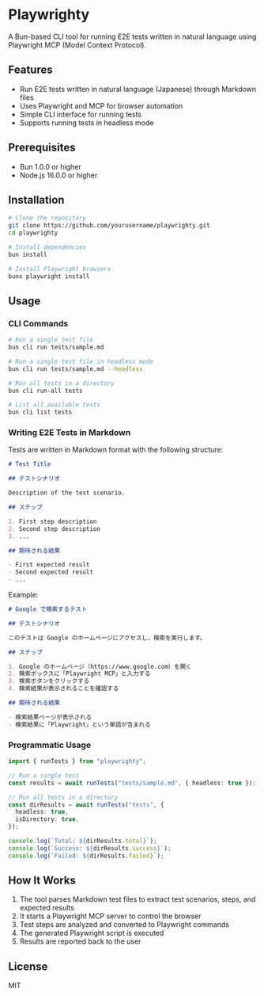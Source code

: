 # Playwrighty

A Bun-based CLI tool for running E2E tests written in natural language using Playwright MCP (Model Context Protocol).

## Features

- Run E2E tests written in natural language (Japanese) through Markdown files
- Uses Playwright and MCP for browser automation
- Simple CLI interface for running tests
- Supports running tests in headless mode

## Prerequisites

- Bun 1.0.0 or higher
- Node.js 16.0.0 or higher

## Installation

```bash
# Clone the repository
git clone https://github.com/yourusername/playwrighty.git
cd playwrighty

# Install dependencies
bun install

# Install Playwright browsers
bunx playwright install
```

## Usage

### CLI Commands

```bash
# Run a single test file
bun cli run tests/sample.md

# Run a single test file in headless mode
bun cli run tests/sample.md --headless

# Run all tests in a directory
bun cli run-all tests

# List all available tests
bun cli list tests
```

### Writing E2E Tests in Markdown

Tests are written in Markdown format with the following structure:

```markdown
# Test Title

## テストシナリオ

Description of the test scenario.

## ステップ

1. First step description
2. Second step description
3. ...

## 期待される結果

- First expected result
- Second expected result
- ...
```

Example:

```markdown
# Google で検索するテスト

## テストシナリオ

このテストは Google のホームページにアクセスし、検索を実行します。

## ステップ

1. Google のホームページ（https://www.google.com）を開く
2. 検索ボックスに「Playwright MCP」と入力する
3. 検索ボタンをクリックする
4. 検索結果が表示されることを確認する

## 期待される結果

- 検索結果ページが表示される
- 検索結果に「Playwright」という単語が含まれる
```

### Programmatic Usage

```typescript
import { runTests } from "playwrighty";

// Run a single test
const results = await runTests("tests/sample.md", { headless: true });

// Run all tests in a directory
const dirResults = await runTests("tests", {
  headless: true,
  isDirectory: true,
});

console.log(`Total: ${dirResults.total}`);
console.log(`Success: ${dirResults.success}`);
console.log(`Failed: ${dirResults.failed}`);
```

## How It Works

1. The tool parses Markdown test files to extract test scenarios, steps, and expected results
2. It starts a Playwright MCP server to control the browser
3. Test steps are analyzed and converted to Playwright commands
4. The generated Playwright script is executed
5. Results are reported back to the user

## License

MIT
